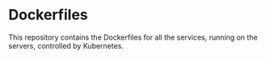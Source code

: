 # Dockerfiles

This repository contains the Dockerfiles for all the services, running on the servers, controlled by Kubernetes.
